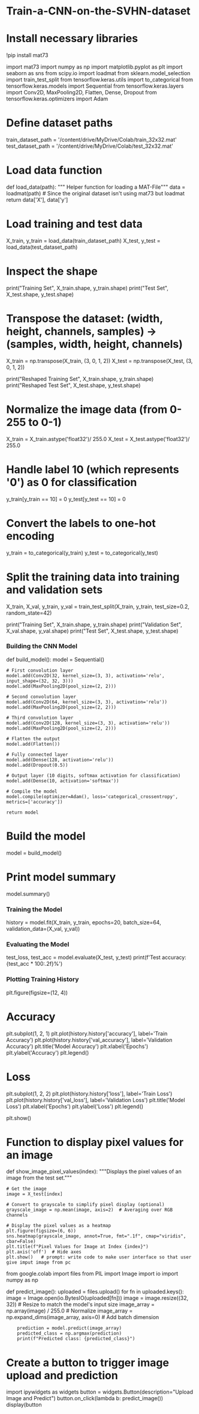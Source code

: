 # Train-a-CNN-on-the-SVHN-dataset
# Install necessary libraries
!pip install mat73

import mat73
import numpy as np
import matplotlib.pyplot as plt
import seaborn as sns
from scipy.io import loadmat
from sklearn.model_selection import train_test_split
from tensorflow.keras.utils import to_categorical
from tensorflow.keras.models import Sequential
from tensorflow.keras.layers import Conv2D, MaxPooling2D, Flatten, Dense, Dropout
from tensorflow.keras.optimizers import Adam

# Define dataset paths
train_dataset_path = '/content/drive/MyDrive/Colab/train_32x32.mat'
test_dataset_path = '/content/drive/MyDrive/Colab/test_32x32.mat'

# Load data function
def load_data(path):
    """ Helper function for loading a MAT-File"""
    data = loadmat(path)  # Since the original dataset isn't using mat73 but loadmat
    return data['X'], data['y']

# Load training and test data
X_train, y_train = load_data(train_dataset_path)
X_test, y_test = load_data(test_dataset_path)

# Inspect the shape
print("Training Set", X_train.shape, y_train.shape)
print("Test Set", X_test.shape, y_test.shape)

# Transpose the dataset: (width, height, channels, samples) -> (samples, width, height, channels)
X_train = np.transpose(X_train, (3, 0, 1, 2))
X_test = np.transpose(X_test, (3, 0, 1, 2))

print("Reshaped Training Set", X_train.shape, y_train.shape)
print("Reshaped Test Set", X_test.shape, y_test.shape)

# Normalize the image data (from 0-255 to 0-1)
X_train = X_train.astype('float32')/ 255.0
X_test = X_test.astype('float32')/ 255.0

# Handle label 10 (which represents '0') as 0 for classification
y_train[y_train == 10] = 0
y_test[y_test == 10] = 0

# Convert the labels to one-hot encoding
y_train = to_categorical(y_train)
y_test = to_categorical(y_test)

# Split the training data into training and validation sets
X_train, X_val, y_train, y_val = train_test_split(X_train, y_train, test_size=0.2, random_state=42)

print("Training Set", X_train.shape, y_train.shape)
print("Validation Set", X_val.shape, y_val.shape)
print("Test Set", X_test.shape, y_test.shape)

### Building the CNN Model
def build_model():
    model = Sequential()

    # First convolution layer
    model.add(Conv2D(32, kernel_size=(3, 3), activation='relu', input_shape=(32, 32, 3)))
    model.add(MaxPooling2D(pool_size=(2, 2)))

    # Second convolution layer
    model.add(Conv2D(64, kernel_size=(3, 3), activation='relu'))
    model.add(MaxPooling2D(pool_size=(2, 2)))

    # Third convolution layer
    model.add(Conv2D(128, kernel_size=(3, 3), activation='relu'))
    model.add(MaxPooling2D(pool_size=(2, 2)))

    # Flatten the output
    model.add(Flatten())

    # Fully connected layer
    model.add(Dense(128, activation='relu'))
    model.add(Dropout(0.5))

    # Output layer (10 digits, softmax activation for classification)
    model.add(Dense(10, activation='softmax'))

    # Compile the model
    model.compile(optimizer=Adam(), loss='categorical_crossentropy', metrics=['accuracy'])

    return model

# Build the model
model = build_model()

# Print model summary
model.summary()

### Training the Model
history = model.fit(X_train, y_train, epochs=20, batch_size=64, validation_data=(X_val, y_val))

### Evaluating the Model
test_loss, test_acc = model.evaluate(X_test, y_test)
print(f'Test accuracy: {test_acc * 100:.2f}%')

### Plotting Training History
plt.figure(figsize=(12, 4))

# Accuracy
plt.subplot(1, 2, 1)
plt.plot(history.history['accuracy'], label='Train Accuracy')
plt.plot(history.history['val_accuracy'], label='Validation Accuracy')
plt.title('Model Accuracy')
plt.xlabel('Epochs')
plt.ylabel('Accuracy')
plt.legend()

# Loss
plt.subplot(1, 2, 2)
plt.plot(history.history['loss'], label='Train Loss')
plt.plot(history.history['val_loss'], label='Validation Loss')
plt.title('Model Loss')
plt.xlabel('Epochs')
plt.ylabel('Loss')
plt.legend()

plt.show()
# Function to display pixel values for an image
def show_image_pixel_values(index):
    """Displays the pixel values of an image from the test set."""

    # Get the image
    image = X_test[index]

    # Convert to grayscale to simplify pixel display (optional)
    grayscale_image = np.mean(image, axis=2)  # Averaging over RGB channels

    # Display the pixel values as a heatmap
    plt.figure(figsize=(6, 6))
    sns.heatmap(grayscale_image, annot=True, fmt=".1f", cmap="viridis", cbar=False)
    plt.title(f"Pixel Values for Image at Index {index}")
    plt.axis('off')  # Hide axes
    plt.show()   # prompt: write code to make user interface so that user give imput image from pc

from google.colab import files
from PIL import Image
import io
import numpy as np

def predict_image():
    uploaded = files.upload()
    for fn in uploaded.keys():
        image = Image.open(io.BytesIO(uploaded[fn]))
        image = image.resize((32, 32))  # Resize to match the model's input size
        image_array = np.array(image) / 255.0  # Normalize
        image_array = np.expand_dims(image_array, axis=0)  # Add batch dimension

        prediction = model.predict(image_array)
        predicted_class = np.argmax(prediction)
        print(f"Predicted class: {predicted_class}")

# Create a button to trigger image upload and prediction
import ipywidgets as widgets
button = widgets.Button(description="Upload Image and Predict")
button.on_click(lambda b: predict_image())
display(button
